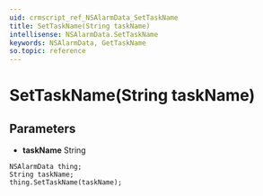 ```yaml
---
uid: crmscript_ref_NSAlarmData_SetTaskName
title: SetTaskName(String taskName)
intellisense: NSAlarmData.SetTaskName
keywords: NSAlarmData, GetTaskName
so.topic: reference
---
```


# SetTaskName(String taskName)

## Parameters

* **taskName** String

```crmscript
NSAlarmData thing;
String taskName;
thing.SetTaskName(taskName);
```

